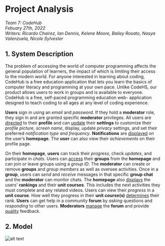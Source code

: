 # Project Analysis

_Team 7: CodeHub\
Febuary 27th, 2022\
Writers: Ricardo Chairez, Ian Dennis, Kelene Moore, Bailey Rosato, Nasya Valenzuela, Nicole Sylvester_

## 1. System Description
The problem of accessing the world of computer programming affects the general population of learners, the impact of which is limiting their access to the modern world. For anyone interested in learning about coding, CodeHub is a free education application that lets you learn the basics of computer literacy and programming at your own pace. Unlike CodeHS, our product allows users to work in groups and is available to everyone. CodeHub is a free, self-paced programming education web- application designed to teach coding to all ages at any level of coding experience. 

**Users** sign in using an *email* and *password*. If they hold a **moderator** role, they sign in and are granted specific **moderator** privileges. All users are <ins>directed</ins> to their **profile** and can <ins>update</ins> their **settings** to customize their *profile picture*, *screen name*, display, update *privacy* settings, and set their preferred *notification type and frequency*. **Notifications** are <ins>displayed</ins> on the user’s **homepage**. The **user** can also view their *achievements* on their profile page.

On their **homepage**, **users** can track their *progress*, check *updates*, and participate in *chats*. Users can <ins>access</ins> their **groups** from the **homepage** and can join or leave groups using a *group ID*. The **moderator** can create or remove **groups** and *group members* as well as oversee activities. Once in a **group**, users can *send* and *receive* messages in that specific **group chat** and the **moderator** can monitor chats. The **homepage** also <ins>displays</ins> the users' **rankings** and their **unit courses**. This includes the next activities they must complete and any related videos. Users can view their *progress* in a **unit course**. How well they progress in their **unit course(s)** <ins>determines</ins> their rank. **Users** can get help in a community **forum** by *asking* questions and *responding* to other users. **Moderators** <ins>manage</ins> the **forum** and provide <ins>quality</ins> feedback. 

## 2. Model
![alt text](https://github.com/ind9-nau/CS386-Learn_Coding/blob/main/Project%20Analysis/Analysis%20Model.drawio.png)

